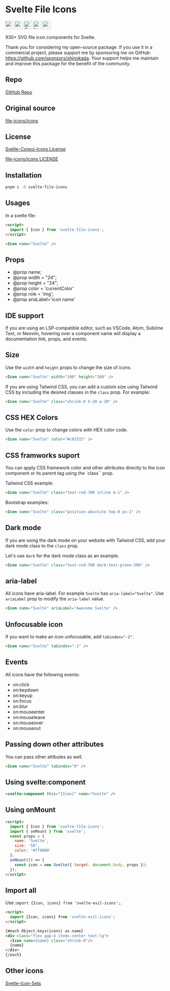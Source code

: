 # Svelte File Icons

<div class="flex gap-2 my-8">
<a href="https://github.com/sponsors/shinokada" target="_blank"><img src="https://img.shields.io/static/v1?label=Sponsor&message=%E2%9D%A4&logo=GitHub&color=%23fe8e86" alt="sponsor" height="25" style="height: 25px !important;"></a>
<a href="https://www.npmjs.com/package/svelte-file-icons" rel="nofollow" target="_blank"><img src="https://img.shields.io/npm/v/svelte-file-icons" alt="npm" height="25" style="height: 25px !important;"></a>
<a href="https://twitter.com/shinokada" rel="nofollow" target="_blank"><img src="https://img.shields.io/badge/created%20by-@shinokada-4BBAAB.svg" alt="Created by Shin Okada" height="25" style="height: 25px !important;"></a>
<a href="https://opensource.org/licenses/MIT" rel="nofollow" target="_blank"><img src="https://img.shields.io/github/license/shinokada/svelte-file-icons" alt="License" height="25" style="height: 25px !important;"></a>
<a href="https://www.npmjs.com/package/svelte-file-icons" rel="nofollow" target="_blank"><img src="https://img.shields.io/npm/dw/svelte-file-icons.svg" alt="npm" height="25" style="height: 25px !important;"></a>
</div>

930+ SVG file icon components for Svelte.

Thank you for considering my open-source package. If you use it in a commercial project, please support me by sponsoring me on GitHub: https://github.com/sponsors/shinokada. Your support helps me maintain and improve this package for the benefit of the community.


## Repo

[GitHub Repo](https://github.com/shinokada/svelte-file-icons)

## Original source

[file-icons/icons](https://github.com/file-icons/icons)

## License

[Svelte-Coreui-Icons License](https://github.com/shinokada/svelte-file-icons/blob/main/LICENSE)

[file-icons/icons LICENSE](https://github.com/file-icons/icons/blob/master/LICENSE.md)

## Installation

```sh
pnpm i -D svelte-file-icons
```

## Usages

In a svelte file:

```html
<script>
  import { Icon } from 'svelte-file-icons';
</script>

<Icon name="Svelte" />
```

## Props

- @prop name;
- @prop width = "24";
- @prop height = "24";
- @prop color = 'currentColor'
- @prop role = 'img';
- @prop ariaLabel='icon name'

## IDE support

If you are using an LSP-compatible editor, such as VSCode, Atom, Sublime Text, or Neovim, hovering over a component name will display a documentation link, props, and events.


## Size

Use the `width` and `height` props to change the size of icons.

```html
<Icon name="Svelte" width="100" height="100" />
```

If you are using Tailwind CSS, you can add a custom size using Tailwind CSS by including the desired classes in the `class` prop. For example:

```html
<Icon name="Svelte" class="shrink-0 h-20 w-20" />
```

## CSS HEX Colors

Use the `color` prop to change colors with HEX color code.

```html
<Icon name="Svelte" color="#c61515" />
```

## CSS framworks suport

You can apply CSS framework color and other attributes directly to the icon component or its parent tag using the `class`` prop.

Tailwind CSS example:

```html
<Icon name="Svelte" class="text-red-700 inline m-1" />
```

Bootstrap examples:

```html
<Icon name="Svelte" class="position-absolute top-0 px-1" />
```

## Dark mode

If you are using the dark mode on your website with Tailwind CSS, add your dark mode class to the `class` prop.

Let's use `dark` for the dark mode class as an example.

```html
<Icon name="Svelte" class="text-red-700 dark:text-green-500" />
```

## aria-label

All icons have aria-label. For example `Svelte` has `aria-label="Svelte"`.
Use `ariaLabel` prop to modify the `aria-label` value.

```html
<Icon name="Svelte" ariaLabel="Awesome Svelte" />
```

## Unfocusable icon

If you want to make an icon unfocusable, add `tabindex="-1"`.

```html
<Icon name="Svelte" tabindex="-1" />
```

## Events

All icons have the following events:

- on:click
- on:keydown
- on:keyup
- on:focus
- on:blur
- on:mouseenter
- on:mouseleave
- on:mouseover
- on:mouseout

## Passing down other attributes

You can pass other attibutes as well.

```html
<Icon name="Svelte" tabindex="0" />
```

## Using svelte:component

```html
<svelte:component this="{Icon}" name="Svelte" />
```

## Using onMount

```html
<script>
  import { Icon } from 'svelte-file-icons';
  import { onMount } from 'svelte';
  const props = {
    name: 'Svelte',
    size: '50',
    color: '#ff0000'
  };
  onMount(() => {
    const icon = new Svelte({ target: document.body, props });
  });
</script>
```

## Import all

Use `import {Icon, icons} from 'svelte-evil-icons';`.

```html
<script>
  import {Icon, icons} from 'svelte-evil-icons';
</script>

{#each Object.keys(icons) as name}
<div class="flex gap-4 items-center text-lg">
  <Icon name={name} class="shrink-0"/>
  {name}
</div>
{/each}
```

## Other icons

[Svelte-Icon-Sets](https://svelte-svg-icons.vercel.app/)

